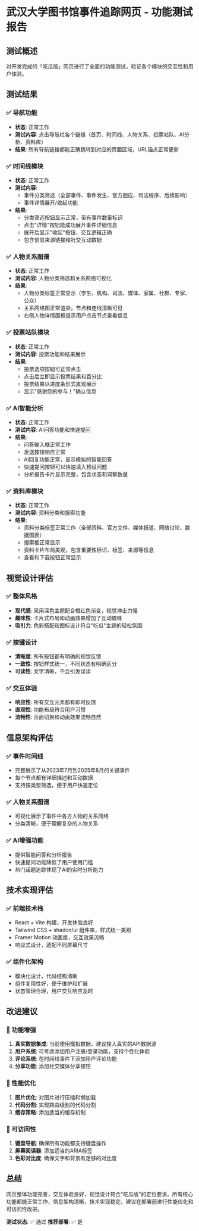 # 武汉大学图书馆事件追踪网页 - 功能测试报告

## 测试概述
对开发完成的「吃瓜版」网页进行了全面的功能测试，验证各个模块的交互性和用户体验。

## 测试结果

### ✅ 导航功能
- **状态**: 正常工作
- **测试内容**: 点击导航栏各个链接（首页、时间线、人物关系、投票站队、AI分析、资料库）
- **结果**: 所有导航链接都能正确跳转到对应的页面区域，URL锚点正常更新

### ✅ 时间线模块
- **状态**: 正常工作
- **测试内容**: 
  - 事件分类筛选（全部事件、事件发生、官方回应、司法程序、后续影响）
  - 事件详情展开/收起功能
- **结果**: 
  - 分类筛选按钮显示正常，带有事件数量标识
  - 点击"详情"按钮能成功展开事件详细信息
  - 展开后显示"收起"按钮，交互逻辑正确
  - 包含信息来源链接和社交互动数据

### ✅ 人物关系图谱
- **状态**: 正常工作
- **测试内容**: 人物分类筛选和关系网络可视化
- **结果**: 
  - 人物分类标签正常显示（学生、机构、司法、媒体、家属、社群、专家、公众）
  - 关系网络图正常渲染，节点和连线清晰可见
  - 右侧人物详情面板提示用户点击节点查看信息

### ✅ 投票站队模块
- **状态**: 正常工作
- **测试内容**: 投票功能和结果展示
- **结果**: 
  - 投票选项按钮可正常点击
  - 点击后立即显示投票结果和百分比
  - 投票结果以进度条形式直观展示
  - 显示"感谢您的参与！"确认信息

### ✅ AI智能分析
- **状态**: 正常工作
- **测试内容**: AI问答功能和快速提问
- **结果**: 
  - 问答输入框正常工作
  - 发送按钮响应正常
  - AI回复功能正常，显示模拟的智能回答
  - 快速提问按钮可以快速填入预设问题
  - 分析报告卡片显示完整，包含状态和洞察数量

### ✅ 资料库模块
- **状态**: 正常工作
- **测试内容**: 资料分类和搜索功能
- **结果**: 
  - 资料分类标签正常工作（全部资料、官方文件、媒体报道、网络讨论、数据图表）
  - 搜索框正常显示
  - 资料卡片布局美观，包含重要性标识、标签、来源等信息
  - 查看和下载按钮正常显示

## 视觉设计评估

### ✅ 整体风格
- **现代感**: 采用深色主题配合橙红色渐变，视觉冲击力强
- **趣味性**: 卡片式布局和动画效果增加了互动趣味
- **吸引力**: 色彩搭配和图标设计符合"吃瓜"主题的轻松氛围

### ✅ 按键设计
- **清晰度**: 所有按钮都有明确的视觉反馈
- **一致性**: 按钮样式统一，不同状态有明确区分
- **可读性**: 文字清晰，不会引发误读

### ✅ 交互体验
- **响应性**: 所有交互元素都有即时反馈
- **直观性**: 功能布局符合用户习惯
- **流畅性**: 页面切换和动画效果流畅自然

## 信息架构评估

### ✅ 事件时间线
- 完整展示了从2023年7月到2025年8月的关键事件
- 每个节点都有详细描述和互动数据
- 支持按类型筛选，便于用户快速定位

### ✅ 人物关系图谱
- 可视化展示了事件中各方人物的关系网络
- 分类清晰，便于理解复杂的人物关系

### ✅ AI增强功能
- 提供智能问答和分析报告
- 快速提问功能降低了用户使用门槛
- 热门话题追踪体现了AI的实时分析能力

## 技术实现评估

### ✅ 前端技术栈
- React + Vite 构建，开发体验良好
- Tailwind CSS + shadcn/ui 组件库，样式统一美观
- Framer Motion 动画库，交互效果流畅
- 响应式设计，适配不同屏幕尺寸

### ✅ 组件化架构
- 模块化设计，代码结构清晰
- 组件复用性好，便于维护和扩展
- 状态管理合理，用户交互响应及时

## 改进建议

### 🔄 功能增强
1. **真实数据集成**: 当前使用模拟数据，建议接入真实的API数据源
2. **用户系统**: 可考虑添加用户注册/登录功能，支持个性化体验
3. **评论系统**: 在时间线事件下添加用户评论功能
4. **分享功能**: 添加社交媒体分享按钮

### 🔄 性能优化
1. **图片优化**: 对图片进行压缩和懒加载
2. **代码分割**: 实现路由级别的代码分割
3. **缓存策略**: 添加适当的缓存机制

### 🔄 可访问性
1. **键盘导航**: 确保所有功能都支持键盘操作
2. **屏幕阅读器**: 添加适当的ARIA标签
3. **色彩对比度**: 确保文字和背景有足够的对比度

## 总结

网页整体功能完善，交互体验良好，视觉设计符合"吃瓜版"的定位要求。所有核心功能都能正常工作，信息架构清晰，技术实现稳定。建议在部署前进行性能优化和可访问性改进。

**测试状态**: ✅ 通过
**推荐部署**: ✅ 是

